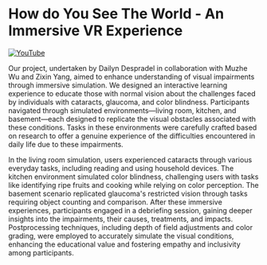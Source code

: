 # How do You See The World - An Immersive VR Experience 

[![YouTube](http://i.ytimg.com/vi/qpcqHmuG72w/hqdefault.jpg)](https://www.youtube.com/watch?v=qpcqHmuG72w)


Our project, undertaken by Dailyn Despradel in collaboration with Muzhe Wu and Zixin Yang, aimed to enhance understanding of visual impairments through immersive simulation. We designed an interactive learning experience to educate those with normal vision about the challenges faced by individuals with cataracts, glaucoma, and color blindness. Participants navigated through simulated environments—living room, kitchen, and basement—each designed to replicate the visual obstacles associated with these conditions. Tasks in these environments were carefully crafted based on research to offer a genuine experience of the difficulties encountered in daily life due to these impairments.

In the living room simulation, users experienced cataracts through various everyday tasks, including reading and using household devices. The kitchen environment simulated color blindness, challenging users with tasks like identifying ripe fruits and cooking while relying on color perception. The basement scenario replicated glaucoma's restricted vision through tasks requiring object counting and comparison. After these immersive experiences, participants engaged in a debriefing session, gaining deeper insights into the impairments, their causes, treatments, and impacts. Postprocessing techniques, including depth of field adjustments and color grading, were employed to accurately simulate the visual conditions, enhancing the educational value and fostering empathy and inclusivity among participants.
